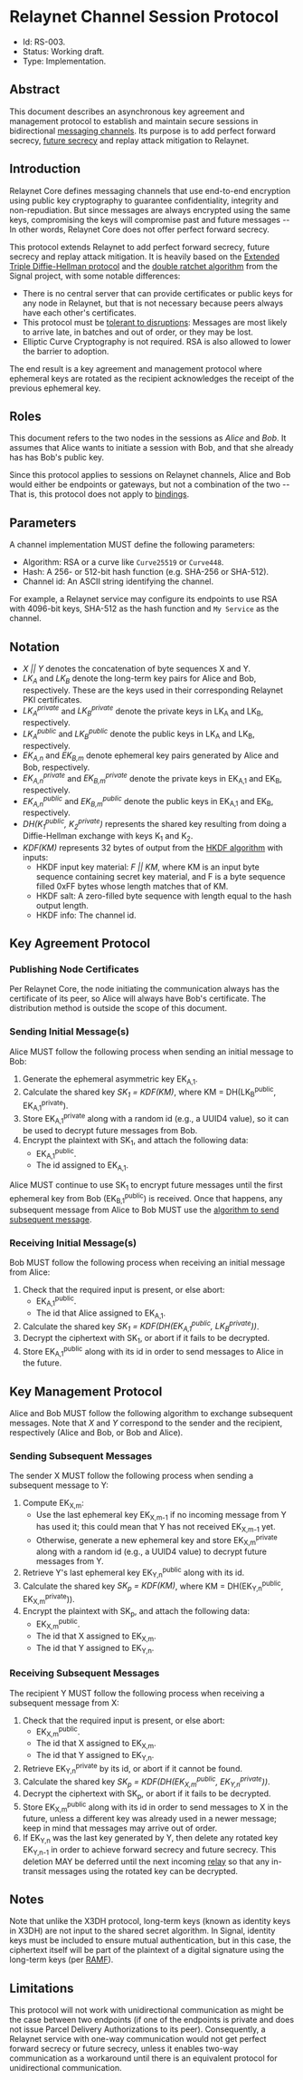 # Relaynet Channel Session Protocol

- Id: RS-003.
- Status: Working draft.
- Type: Implementation.

## Abstract

This document describes an asynchronous key agreement and management protocol to establish and maintain secure sessions in bidirectional [messaging channels](rs000-core.md#messaging-protocols). Its purpose is to add perfect forward secrecy, [future secrecy](https://signal.org/blog/advanced-ratcheting/) and replay attack mitigation to Relaynet.

## Introduction

Relaynet Core defines messaging channels that use end-to-end encryption using public key cryptography to guarantee confidentiality, integrity and non-repudiation. But since messages are always encrypted using the same keys, compromising the keys will compromise past and future messages -- In other words, Relaynet Core does not offer perfect forward secrecy.

This protocol extends Relaynet to add perfect forward secrecy, future secrecy and replay attack mitigation. It is heavily based on the [Extended Triple Diffie-Hellman protocol](https://signal.org/docs/specifications/x3dh/) and the [double ratchet algorithm](https://signal.org/docs/specifications/doubleratchet/) from the Signal project, with some notable differences:

- There is no central server that can provide certificates or public keys for any node in Relaynet, but that is not necessary because peers always have each other's certificates.
- This protocol must be [tolerant to disruptions](https://en.wikipedia.org/wiki/Delay-tolerant_networking): Messages are most likely to arrive late, in batches and out of order, or they may be lost.
- Elliptic Curve Cryptography is not required. RSA is also allowed to lower the barrier to adoption.

The end result is a key agreement and management protocol where ephemeral keys are rotated as the recipient acknowledges the receipt of the previous ephemeral key.

## Roles

This document refers to the two nodes in the sessions as _Alice_ and _Bob_. It assumes that Alice wants to initiate a session with Bob, and that she already has has Bob's public key.

Since this protocol applies to sessions on Relaynet channels, Alice and Bob would either be endpoints or gateways, but not a combination of the two -- That is, this protocol does not apply to [bindings](rs000-core.md#message-transport-bindings).

## Parameters

A channel implementation MUST define the following parameters:

- Algorithm: RSA or a curve like `Curve25519` or `Curve448`.
- Hash: A 256- or 512-bit hash function (e.g. SHA-256 or SHA-512).
- Channel id: An ASCII string identifying the channel.

For example, a Relaynet service may configure its endpoints to use RSA with 4096-bit keys, SHA-512 as the hash function and `My Service` as the channel.

## Notation

- _X || Y_ denotes the concatenation of byte sequences X and Y.
- _LK<sub>A</sub>_ and _LK<sub>B</sub>_ denote the long-term key pairs for Alice and Bob, respectively. These are the keys used in their corresponding Relaynet PKI certificates.
- _LK<sub>A</sub><sup>private</sup>_ and _LK<sub>B</sub><sup>private</sup>_ denote the private keys in LK<sub>A</sub> and LK<sub>B</sub>, respectively.
- _LK<sub>A</sub><sup>public</sup>_ and _LK<sub>B</sub><sup>public</sup>_ denote the public keys in LK<sub>A</sub> and LK<sub>B</sub>, respectively.
- _EK<sub>A,n</sub>_ and _EK<sub>B,m</sub>_ denote ephemeral key pairs generated by Alice and Bob, respectively.
- _EK<sub>A,n</sub><sup>private</sup>_ and _EK<sub>B,m</sub><sup>private</sup>_ denote the private keys in EK<sub>A,1</sub> and EK<sub>B</sub>, respectively.
- _EK<sub>A,n</sub><sup>public</sup>_ and _EK<sub>B,m</sub><sup>public</sup>_ denote the public keys in EK<sub>A,1</sub> and EK<sub>B</sub>, respectively.
- _DH(K<sub>1</sub><sup>public</sup>, K<sub>2</sub><sup>private</sup>)_ represents the shared key resulting from doing a Diffie-Hellman exchange with keys K<sub>1</sub> and K<sub>2</sub>.
- _KDF(KM)_ represents 32 bytes of output from the [HKDF algorithm](https://en.wikipedia.org/wiki/HKDF) with inputs:
  - HKDF input key material: _F || KM_, where KM is an input byte sequence containing secret key material, and F is a byte sequence filled 0xFF bytes whose length matches that of KM.
  - HKDF salt: A zero-filled byte sequence with length equal to the hash output length.
  - HKDF info: The channel id.

## Key Agreement Protocol

### Publishing Node Certificates

Per Relaynet Core, the node initiating the communication always has the certificate of its peer, so Alice will always have Bob's certificate. The distribution method is outside the scope of this document.

### Sending Initial Message(s)

Alice MUST follow the following process when sending an initial message to Bob:

1. Generate the ephemeral asymmetric key EK<sub>A,1</sub>.
1. Calculate the shared key _SK<sub>1</sub> = KDF(KM)_, where KM = DH(LK<sub>B</sub><sup>public</sup>, EK<sub>A,1</sub><sup>private</sup>).
1. Store EK<sub>A,1</sub><sup>private</sup> along with a random id (e.g., a UUID4 value), so it can be used to decrypt future messages from Bob.
1. Encrypt the plaintext with SK<sub>1</sub>, and attach the following data:
   - EK<sub>A,1</sub><sup>public</sup>.
   - The id assigned to EK<sub>A,1</sub>.

Alice MUST continue to use SK<sub>1</sub> to encrypt future messages until the first ephemeral key from Bob (EK<sub>B,1</sub><sup>public</sup>) is received. Once that happens, any subsequent message from Alice to Bob MUST use the [algorithm to send subsequent message](#sending-subsequent-messages).

### Receiving Initial Message(s)

Bob MUST follow the following process when receiving an initial message from Alice:

1. Check that the required input is present, or else abort:
   - EK<sub>A,1</sub><sup>public</sup>.
   - The id that Alice assigned to EK<sub>A,1</sub>.
1. Calculate the shared key _SK<sub>1</sub> = KDF(DH(EK<sub>A,1</sub><sup>public</sup>, LK<sub>B</sub><sup>private</sup>))_.
1. Decrypt the ciphertext with SK<sub>1</sub>, or abort if it fails to be decrypted.
1. Store EK<sub>A,1</sub><sup>public</sup> along with its id in order to send messages to Alice in the future.

## Key Management Protocol

Alice and Bob MUST follow the following algorithm to exchange subsequent messages. Note that _X_ and _Y_ correspond to the sender and the recipient, respectively (Alice and Bob, or Bob and Alice).

### Sending Subsequent Messages

The sender X MUST follow the following process when sending a subsequent message to Y:

1. Compute EK<sub>X,m</sub>:
   - Use the last ephemeral key EK<sub>X,m-1</sub> if no incoming message from Y has used it; this could mean that Y has not received EK<sub>X,m-1</sub> yet.
   - Otherwise, generate a new ephemeral key and store EK<sub>X,m</sub><sup>private</sup> along with a random id (e.g., a UUID4 value) to decrypt future messages from Y.
1. Retrieve Y's last ephemeral key EK<sub>Y,n</sub><sup>public</sup> along with its id.
1. Calculate the shared key _SK<sub>p</sub> = KDF(KM)_, where KM = DH(EK<sub>Y,n</sub><sup>public</sup>, EK<sub>X,m</sub><sup>private</sup>)).
1. Encrypt the plaintext with SK<sub>p</sub>, and attach the following data:
   - EK<sub>X,m</sub><sup>public</sup>.
   - The id that X assigned to EK<sub>X,m</sub>.
   - The id that Y assigned to EK<sub>Y,n</sub>.

### Receiving Subsequent Messages

The recipient Y MUST follow the following process when receiving a subsequent message from X:

1. Check that the required input is present, or else abort:
   - EK<sub>X,m</sub><sup>public</sup>.
   - The id that X assigned to EK<sub>X,m</sub>.
   - The id that Y assigned to EK<sub>Y,n</sub>.
1. Retrieve EK<sub>Y,n</sub><sup>private</sup> by its id, or abort if it cannot be found.
1. Calculate the shared key _SK<sub>p</sub> = KDF(DH(EK<sub>X,m</sub><sup>public</sup>, EK<sub>Y,n</sub><sup>private</sup>))_.
1. Decrypt the ciphertext with SK<sub>p</sub>, or abort if it fails to be decrypted.
1. Store EK<sub>X,m</sub><sup>public</sup> along with its id in order to send messages to X in the future, unless a different key was already used in a newer message; keep in mind that messages may arrive out of order.
1. If EK<sub>Y,n</sub> was the last key generated by Y, then delete any rotated key EK<sub>Y,n-1</sub> in order to achieve forward secrecy and future secrecy. This deletion MAY be deferred until the next incoming [relay](rs000-core.md#cargo-relay-binding) so that any in-transit messages using the rotated key can be decrypted.

## Notes

Note that unlike the X3DH protocol, long-term keys (known as identity keys in X3DH) are not input to the shared secret algorithm. In Signal, identity keys must be included to ensure mutual authentication, but in this case, the ciphertext itself will be part of the plaintext of a digital signature using the long-term keys (per [RAMF](rs001-ramf.md)).

## Limitations

This protocol will not work with unidirectional communication as might be the case between two endpoints (if one of the endpoints is private and does not issue Parcel Delivery Authorizations to its peer). Consequently, a Relaynet service with one-way communication would not get perfect forward secrecy or future secrecy, unless it enables two-way communication as a workaround until there is an equivalent protocol for unidirectional communication.
